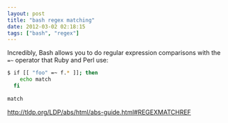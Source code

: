 ```yaml
---
layout: post
title: "bash regex matching"
date: 2012-03-02 02:18:15
tags: ["bash", "regex"]
---
```


Incredibly, Bash allows you to do regular expression comparisons with the `=~`
operator that Ruby and Perl use:

```bash
$ if [[ "foo" =~ f.* ]]; then
    echo match
  fi
 
match

```

<http://tldp.org/LDP/abs/html/abs-guide.html#REGEXMATCHREF>
